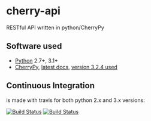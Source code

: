 cherry-api
==========

RESTful API written in python/CherryPy

Software used
-------------

 * [Python](http://python.org/) 2.7+, 3.1+
 * [CherryPy](http://www.cherrypy.org/), [latest docs](http://cherrypy.readthedocs.org/), [version 3.2.4 used](https://pypi.python.org/pypi/CherryPy/3.2.4)

Continuous Integration
----------------------

is made with travis for both python 2.x and 3.x versions:

[![Build Status](https://travis-ci.org/tkoomzaaskz/cherry-api.png?branch=master)](https://travis-ci.org/tkoomzaaskz/cherry-api)
[![Build Status](https://travis-ci.org/tkoomzaaskz/cherry-api.png?branch=python3)](https://travis-ci.org/tkoomzaaskz/cherry-api)
